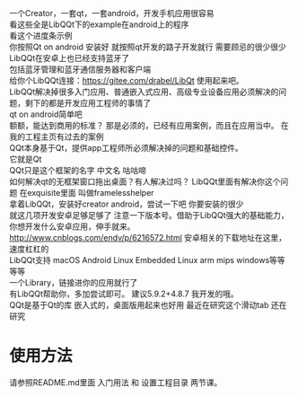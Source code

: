 一个Creator，一套qt，一套android，开发手机应用很容易  
看这些全是LibQQt下的example在android上的程序  
看这个进度条示例    
你按照Qt on android 安装好 就按照qt开发的路子开发就行 需要顾忌的很少很少  
LibQQt在安卓上也已经支持蓝牙了   
包括蓝牙管理和蓝牙通信服务器和客户端   
给你个LibQQt连接：https://gitee.com/drabel/LibQt 使用起来吧。   
LibQQt解决掉很多入门应用、普通嵌入式应用、高级专业设备应用必须解决的问题，剩下的都是开发应用工程师的事情了   
qt on android简单吧   
额额，能达到商用的标准？
那是必须的，已经有应用案例，而且在应用当中。
在我的工程主页有过去的案例   
QQt本身基于Qt，提供app工程师所必须解决掉的问题和基础控件。   
它就是Qt  
QQt只是这个框架的名字 中文名 咕咕啼   
如何解决qt的无框架窗口拖出桌面？有人解决过吗？
LibQQt里面有解决你这个问题 在exquisite里面 叫做framelesshelper  
拿着LibQQt，安装好creator android，尝试一下吧 你要安装的很少  
就这几项开发安卓足够足够了 注意一下版本号。借助于LibQQt强大的基础能力，你想开发什么安卓应用，伸手就来。    
http://www.cnblogs.com/endv/p/6216572.html 安卓相关的下载地址在这里，速度杠杠的  
LibQQt支持 macOS Android Linux Embedded Linux arm mips windows等等等等   
一个Library，链接进你的应用就行了   
有LibQQt帮助你，多加尝试即可。   建议5.9.2+4.8.7  我开发的哦。   
QQt是基于Qt的库 嵌入式的，桌面版用起来也好用
最近在研究这个滑动tab 还在研究

# 使用方法  
请参照README.md里面 入门用法 和 设置工程目录 两节课。  


